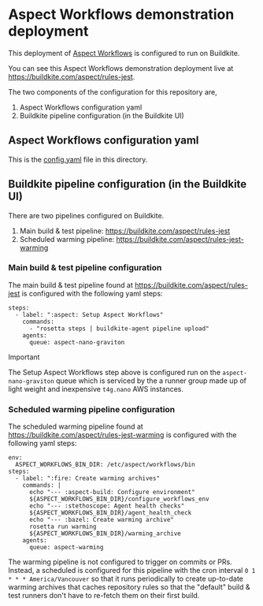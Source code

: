 # Aspect Workflows demonstration deployment

This deployment of [Aspect Workflows](https://www.aspect.build/workflows) is configured to run on Buildkite.

You can see this Aspect Workflows demonstration deployment live at
https://buildkite.com/aspect/rules-jest.

The two components of the configuration for this repository are,

1. Aspect Workflows configuration yaml
1. Buildkite pipeline configuration (in the Buildkite UI)

## Aspect Workflows configuration yaml

This is the [config.yaml](./config.yaml) file in this directory.

## Buildkite pipeline configuration (in the Buildkite UI)

There are two pipelines configured on Buildkite.

1. Main build & test pipeline: https://buildkite.com/aspect/rules-jest
2. Scheduled warming pipeline: https://buildkite.com/aspect/rules-jest-warming

### Main build & test pipeline configuration

The main build & test pipeline found at https://buildkite.com/aspect/rules-jest is configured
with the following yaml steps:

```
steps:
  - label: ":aspect: Setup Aspect Workflows"
    commands:
      - "rosetta steps | buildkite-agent pipeline upload"
    agents:
      queue: aspect-nano-graviton
```

> [!IMPORTANT]
> The Setup Aspect Workflows step above is configured run on the `aspect-nano-graviton` queue which is serviced by the a runner group made up of light weight and inexpensive `t4g.nano` AWS instances.

### Scheduled warming pipeline configuration

The scheduled warming pipeline found at https://buildkite.com/aspect/rules-jest-warming is
configured with the following yaml steps:

```
env:
  ASPECT_WORKFLOWS_BIN_DIR: /etc/aspect/workflows/bin
steps:
  - label: ":fire: Create warming archives"
    commands: |
      echo "--- :aspect-build: Configure environment"
      ${ASPECT_WORKFLOWS_BIN_DIR}/configure_workflows_env
      echo "--- :stethoscope: Agent health checks"
      ${ASPECT_WORKFLOWS_BIN_DIR}/agent_health_check
      echo "--- :bazel: Create warming archive"
      rosetta run warming
      ${ASPECT_WORKFLOWS_BIN_DIR}/warming_archive
    agents:
      queue: aspect-warming
```

The warming pipeline is not configured to trigger on commits or PRs. Instead, a scheduled is
configured for this pipeline with the cron interval `0 1 * * * America/Vancouver` so that it
runs periodically to create up-to-date warming archives that caches repository rules so that the
"default" build & test runners don't have to re-fetch them on their first build.
